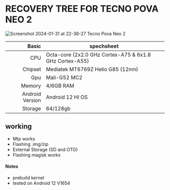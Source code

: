 # RECOVERY TREE FOR TECNO POVA NEO 2
![Screenshot 2024-01-31 at 22-38-27 Tecno Pova Neo 2](https://github.com/DH-HEART048/twrp_tecno_pova-neo-2/assets/137413988/78a55151-f1ba-47e1-9109-7cf41ae1d29d)

| Basic         | spechsheet |
|--------------:|-----------|
|CPU            | Octa-core (2x2.0 GHz Cortex-A75 & 6x1.8 GHz Cortex-A55)|
|Chipset        | Mediatek MT6769Z Helio G85 (12nm)    |
|Gpu            | Mali-G52 MC2      |
|Memory         |4/6GB RAM
|Android Version|Android 12 HI OS|
|Storage        |64/128gb|

## working
- Mtp works
- Flashing .img/zip
- External Storage (SD and OTG)
- Flashing magisk works 

#### Notes
- prebuild kernel
- tested on Android 12 V1654
